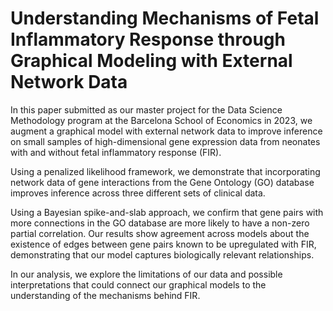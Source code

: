 # Understanding Mechanisms of Fetal Inflammatory Response through Graphical Modeling with External Network Data
In this paper submitted as our master project for the Data Science Methodology program at the Barcelona School of Economics in 2023, we augment a graphical model with external network data to improve inference on small samples of high-dimensional gene expression data from neonates with and without fetal inflammatory response (FIR).

Using a penalized likelihood framework, we demonstrate that incorporating network data of gene interactions from the Gene Ontology (GO) database improves inference across three different sets of clinical data. 

Using a Bayesian spike-and-slab approach, we confirm that gene pairs with more connections in the GO database are more likely to have a non-zero partial correlation. Our results show agreement across models about the existence of edges between gene pairs known to be upregulated with FIR, demonstrating that our model captures biologically relevant relationships. 

In our analysis, we explore the limitations of our data and possible interpretations that could connect our graphical models to the understanding of the mechanisms behind FIR.

